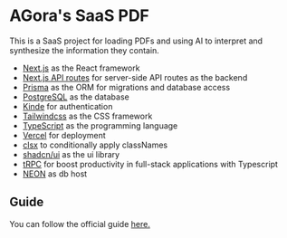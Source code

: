 # AGora's SaaS PDF

This is a SaaS project for loading PDFs and using AI to interpret and synthesize the information they contain.

- [Next.js](https://nextjs.org/) as the React framework
- [Next.js API routes](https://nextjs.org/docs/api-routes/introduction) for server-side API routes as the backend
- [Prisma](https://www.prisma.io/) as the ORM for migrations and database access
- [PostgreSQL](https://www.postgresql.org/) as the database
- [Kinde](https://kinde.com/) for authentication
- [Tailwindcss](https://tailwindcss.com/) as the CSS framework
- [TypeScript](https://www.typescriptlang.org/) as the programming language
- [Vercel](https://vercel.com/) for deployment
- [clsx](https://github.com/lukeed/clsx#readme) to conditionally apply classNames
- [shadcn/ui](https://ui.shadcn.com/) as the ui library
- [tRPC](https://trpc.io/docs/client/nextjs/setup) for boost productivity in full-stack applications with Typescript
- [NEON](https://neon.tech/) as db host

## Guide

You can follow the official guide [here.](https://youtu.be/ucX2zXAZ1I0?si=jQ6Pp3aRMbo2PAyp&t=12274)